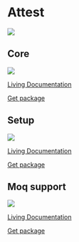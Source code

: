 # Attest

<img src=https://ci.appveyor.com/api/projects/status/github/godrose/Attest>

## Core


<img src=https://img.shields.io/nuget/dt/Attest.Tests.Core>

[Living Documentation](https://ci.appveyor.com/api/projects/godrose/Attest/artifacts/Attest.Testing.Core.Specs/bin/Release/LivingDoc.html)

[Get package](https://www.nuget.org/packages/Attest.Tests.Core/)

## Setup

<img src=https://img.shields.io/nuget/dt/Attest.Fake.Setup>

[Living Documentation](https://ci.appveyor.com/api/projects/godrose/Attest/artifacts/Attest.Fake.Setup.Specs/bin/Release/LivingDoc.html)

[Get package](https://www.nuget.org/packages/Attest.Fake.Setup)

## Moq support

<img src=https://img.shields.io/nuget/dt/Attest.Fake.Moq>

[Living Documentation](https://ci.appveyor.com/api/projects/godrose/Attest/artifacts/Attest.Fake.Moq.Specs/bin/Release/LivingDoc.html)

[Get package](https://www.nuget.org/packages/Attest.Fake.Moq/)
